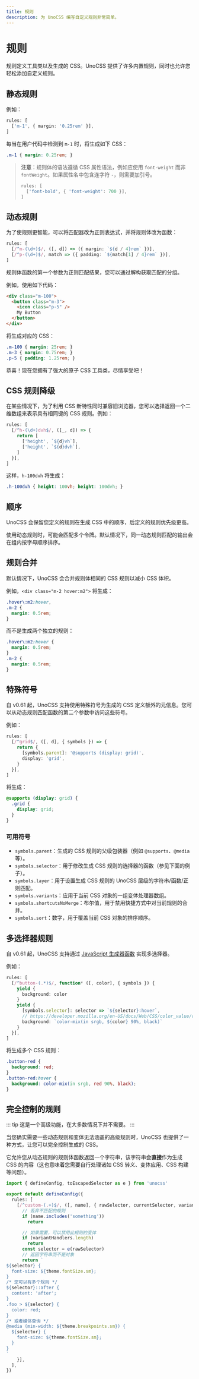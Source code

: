 ```yaml
---
title: 规则
description: 为 UnoCSS 编写自定义规则非常简单。
---
```


# 规则

规则定义工具类以及生成的 CSS。UnoCSS 提供了许多内置规则，同时也允许您轻松添加自定义规则。

## 静态规则

例如：

```ts
rules: [
  ['m-1', { margin: '0.25rem' }],
]
```

每当在用户代码中检测到 `m-1` 时，将生成如下 CSS：

<!-- eslint-skip -->

```css
.m-1 { margin: 0.25rem; }
```

> **注意**：规则体的语法遵循 CSS 属性语法，例如应使用 `font-weight` 而非 `fontWeight`。如果属性名中包含连字符 `-`，则需要加引号。
>
> ```ts
> rules: [
>   ['font-bold', { 'font-weight': 700 }],
> ]
> ```

## 动态规则

为了使规则更智能，可以将匹配器改为正则表达式，并将规则体改为函数：

```ts
rules: [
  [/^m-(\d+)$/, ([, d]) => ({ margin: `${d / 4}rem` })],
  [/^p-(\d+)$/, match => ({ padding: `${match[1] / 4}rem` })],
]
```

规则体函数的第一个参数为正则匹配结果，您可以通过解构获取匹配的分组。

例如，使用如下代码：

```html
<div class="m-100">
  <button class="m-3">
    <icon class="p-5" />
    My Button
  </button>
</div>
```

将生成对应的 CSS：

<!-- eslint-skip -->

```css
.m-100 { margin: 25rem; }
.m-3 { margin: 0.75rem; }
.p-5 { padding: 1.25rem; }
```

恭喜！现在您拥有了强大的原子 CSS 工具类，尽情享受吧！

## CSS 规则降级

在某些情况下，为了利用 CSS 新特性同时兼容旧浏览器，您可以选择返回一个二维数组来表示具有相同键的 CSS 规则。例如：

```ts
rules: [
  [/^h-(\d+)dvh$/, ([_, d]) => {
    return [
      ['height', `${d}vh`],
      ['height', `${d}dvh`],
    ]
  }],
]
```

这样，`h-100dvh` 将生成：

<!-- eslint-skip -->

```css
.h-100dvh { height: 100vh; height: 100dvh; }
```

## 顺序

UnoCSS 会保留您定义的规则在生成 CSS 中的顺序，后定义的规则优先级更高。

使用动态规则时，可能会匹配多个令牌。默认情况下，同一动态规则匹配的输出会在组内按字母顺序排序。

## 规则合并

默认情况下，UnoCSS 会合并规则体相同的 CSS 规则以减小 CSS 体积。

例如，`<div class="m-2 hover:m2">` 将生成：

```css
.hover\:m2:hover,
.m-2 {
  margin: 0.5rem;
}
```

而不是生成两个独立的规则：

```css
.hover\:m2:hover {
  margin: 0.5rem;
}
.m-2 {
  margin: 0.5rem;
}
```

## 特殊符号

自 v0.61 起，UnoCSS 支持使用特殊符号为生成的 CSS 定义额外的元信息。您可以从动态规则匹配函数的第二个参数中访问这些符号。

例如：

```ts
rules: [
  [/^grid$/, ([, d], { symbols }) => {
    return {
      [symbols.parent]: '@supports (display: grid)',
      display: 'grid',
    }
  }],
]
```

将生成：

```css
@supports (display: grid) {
  .grid {
    display: grid;
  }
}
```

### 可用符号

- `symbols.parent`：生成的 CSS 规则的父级包装器（例如 `@supports`、`@media` 等）。
- `symbols.selector`：用于修改生成 CSS 规则的选择器的函数（参见下面的例子）。
- `symbols.layer`：用于设置生成 CSS 规则的 UnoCSS 层级的字符串/函数/正则匹配。
- `symbols.variants`：应用于当前 CSS 对象的一组变体处理器数组。
- `symbols.shortcutsNoMerge`：布尔值，用于禁用快捷方式中对当前规则的合并。
- `symbols.sort`：数字，用于覆盖当前 CSS 对象的排序顺序。

## 多选择器规则

自 v0.61 起，UnoCSS 支持通过 [JavaScript 生成器函数](https://developer.mozilla.org/en-US/docs/Web/JavaScript/Reference/Global_Objects/Generator) 实现多选择器。

例如：

```ts
rules: [
  [/^button-(.*)$/, function* ([, color], { symbols }) {
    yield {
      background: color
    }
    yield {
      [symbols.selector]: selector => `${selector}:hover`,
      // https://developer.mozilla.org/en-US/docs/Web/CSS/color_value/color-mix
      background: `color-mix(in srgb, ${color} 90%, black)`
    }
  }],
]
```

将生成多个 CSS 规则：

```css
.button-red {
  background: red;
}
.button-red:hover {
  background: color-mix(in srgb, red 90%, black);
}
```

## 完全控制的规则

::: tip
这是一个高级功能，在大多数情况下并不需要。
:::

当您确实需要一些动态规则和变体无法涵盖的高级规则时，UnoCSS 也提供了一种方式，让您可以完全控制生成的 CSS。

它允许您从动态规则的规则体函数返回一个字符串，该字符串会**直接**作为生成 CSS 的内容（这也意味着您需要自行处理诸如 CSS 转义、变体应用、CSS 构建等问题）。

```ts [uno.config.ts]
import { defineConfig, toEscapedSelector as e } from 'unocss'

export default defineConfig({
  rules: [
    [/^custom-(.+)$/, ([, name], { rawSelector, currentSelector, variantHandlers, theme }) => {
      // 丢弃不匹配的规则
      if (name.includes('something'))
        return

      // 如果需要，可以禁用此规则的变体
      if (variantHandlers.length)
        return
      const selector = e(rawSelector)
      // 返回字符串而不是对象
      return `
${selector} {
  font-size: ${theme.fontSize.sm};
}
/* 您可以有多个规则 */
${selector}::after {
  content: 'after';
}
.foo > ${selector} {
  color: red;
}
/* 或者媒体查询 */
@media (min-width: ${theme.breakpoints.sm}) {
  ${selector} {
    font-size: ${theme.fontSize.sm};
  }
}
`
    }],
  ],
})
```
